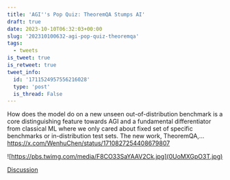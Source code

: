 ```yaml
---
title: 'AGI''s Pop Quiz: TheoremQA Stumps AI'
draft: true
date: 2023-10-10T06:32:03+00:00
slug: '202310100632-agi-pop-quiz-theoremqa'
tags:
  - tweets
is_tweet: true
is_retweet: true
tweet_info:
  id: '1711524957556216028'
  type: 'post'
  is_thread: False
---
```




How does the model do on a new unseen out-of-distribution benchmark is a core distinguishing feature towards AGI and a fundamental differentiator from classical ML where we only cared about fixed set of specific benchmarks or in-distribution test sets. The new work, TheoremQA,… <https://x.com/WenhuChen/status/1710827254408679807> 

![https://pbs.twimg.com/media/F8CO33SaYAAV2Ck.jpg](0UoMXGpO3T.jpg)

[Discussion](https://x.com/sytelus/status/1711524957556216028)

